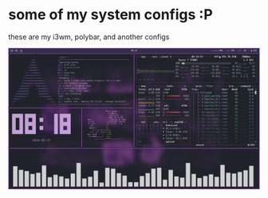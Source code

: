 # some of my system configs :P
these are my i3wm, polybar, and another configs

![:P](images/Screenshot_20250527_081822.png)
